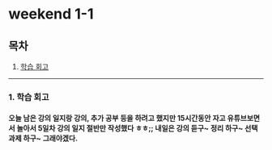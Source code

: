 # weekend 1-1 

## 목차 

1. [학습 회고](#4-학습-회고)



----

### 1. 학습 회고

#### 오늘 남은 강의 일지랑 강의, 추가 공부 등을 하려고 했지만 15시간동안 자고 유튜브보면서 놀아서 5일차 강의 일지 절반만 작성했다 ㅎㅎ;; 내일은 강의 듣구~ 정리 하구~ 선택과제 하구~ 그래야겠다.


